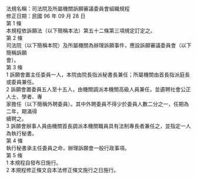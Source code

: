 法規名稱：司法院及所屬機關訴願審議委員會組織規程  
修正日期：民國 96 年 09 月 28 日  
第 1 條  
本規程依訴願法（以下簡稱本法）第五十二條第三項規定訂定之。  
第 2 條  
司法院（以下簡稱本院）及所屬機關為辦理訴願事件，應設訴願審議委員會（以下簡稱訴願  
會）。  
第 3 條  
1 訴願會置主任委員一人，本院由院長指派秘書長兼任；所屬機關由首長指派庭長或委員兼任。  
2 訴願會置委員五人至十五人，由機關調派本機關高級人員兼任，並遴聘社會公正人士、學者、專  
家擔任（以下簡稱外聘委員）。其中外聘委員不得少於委員人數二分之一，任期為二年，期滿得  
續聘之。  
3 訴願會辦事人員由機關首長調派本機關職員具有法制專長者兼任之，並指定一人為執行秘書。  
第 4 條  
執行秘書承主任委員之命，辦理訴願會一般行政事項。  
第 5 條  
1 本規程自發布日施行。  
2 本規程修正條文自本法修正條文施行之日施行。  


